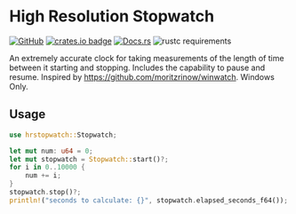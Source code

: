 # High Resolution Stopwatch
[![GitHub](https://img.shields.io/github/license/Starz0r/hrstopwatch?style=flat-square)](https://github.com/Starz0r/hrstopwatch) [![crates.io badge](https://shields.io/crates/v/hrstopwatch?style=flat-square)](https://crates.io/hrstopwatch) [![Docs.rs](https://img.shields.io/docsrs/hrstopwatch/latest?style=flat-square)](https://docs.rs/hrstopwatch/latest) ![rustc requirements](https://img.shields.io/badge/rust-1.49+-brightgreen.svg?logo=rust&style=flat-square)

An extremely accurate clock for taking measurements of the length of time between it starting and stopping. Includes the capability to pause and resume. Inspired by https://github.com/moritzrinow/winwatch. Windows Only.

## Usage

```rust
use hrstopwatch::Stopwatch;

let mut num: u64 = 0;
let mut stopwatch = Stopwatch::start()?;
for i in 0..10000 {
	num += i;
}
stopwatch.stop()?;
println!("seconds to calculate: {}", stopwatch.elapsed_seconds_f64());
```